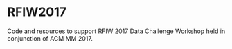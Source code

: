 # RFIW2017
Code and resources to support RFIW 2017 Data Challenge Workshop held in conjunction of ACM MM 2017.
